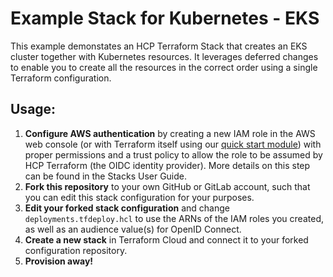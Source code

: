 # Example Stack for Kubernetes - EKS
This example demonstates an HCP Terraform Stack that creates an EKS cluster together with Kubernetes resources. 
It leverages deferred changes to enable you to create all the resources in the correct order using a single Terraform configuration.

## Usage:

1. **Configure AWS authentication** by creating a new IAM role in the AWS web console (or with Terraform itself using our [quick start module](https://github.com/hashicorp-guides/terraform-stacks-identity-tokens)) with proper permissions and a trust policy to allow the role to be assumed by HCP Terraform (the OIDC identity provider). More details on this step can be found in the Stacks User Guide.
2. **Fork this repository** to your own GitHub or GitLab account, such that you can edit this stack configuration for your purposes.
3. **Edit your forked stack configuration** and change `deployments.tfdeploy.hcl` to use the ARNs of the IAM roles you created, as well as an audience value(s) for OpenID Connect.
4. **Create a new stack** in Terraform Cloud and connect it to your forked configuration repository.
5. **Provision away!** 
